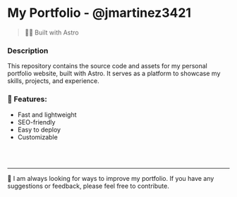 # My Portfolio - @jmartinez3421

> 🧑‍🚀 Built with Astro

### Description
This repository contains the source code and assets for my personal portfolio website, built with Astro. It serves as a platform to showcase my skills, projects, and experience.

### 🚀 Features:

* Fast and lightweight
* SEO-friendly
* Easy to deploy
* Customizable
<br>
<br>
<hr>
👀 I am always looking for ways to improve my portfolio. If you have any suggestions or feedback, please feel free to contribute.

